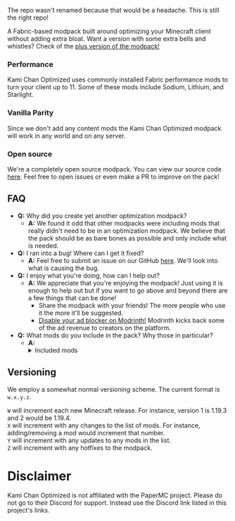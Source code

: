 The repo wasn't renamed because that would be a headache. This is still the right repo!

A Fabric-based modpack built around optimizing your Minecraft client without adding extra bloat. Want a version with some extra bells and whistles? Check of the [plus version of the modpack!](https://modrinth.com/modpack/kami-chan-optimized-plus)

### Performance
Kami Chan Optimized uses commonly installed Fabric performance mods to turn your client up to 11. Some of these mods include Sodium, Lithium, and Starlight.

### Vanilla Parity
Since we don't add any content mods the Kami Chan Optimized modpack will work in any world and on any server.

### Open source
We're a completely open source modpack. You can view our source code [here](https://github.com/mja00/paper-chan-optimized). Feel free to open issues or even make a PR to improve on the pack! 

## FAQ
- **Q:** Why did you create yet another optimization modpack?
    - **A:** We found it odd that other modpacks were including mods that really didn't need to be in an optimization modpack. We believe that the pack should be as bare bones as possible and only include what is needed. 
- **Q:** I ran into a bug! Where can I get it fixed?
   - **A:** Feel free to submit an issue on our GitHub [here](https://github.com/mja00/paper-chan-optimized). We'll look into what is causing the bug.
- **Q:** I enjoy what you're doing, how can I help out?
    - **A:** We appreciate that you're enjoying the modpack! Just using it is enough to help out but if you want to go above and beyond there are a few things that can be done!
        - Share the modpack with your friends! The more people who use it the more it'll be suggested.
        - [Disable your ad blocker on Modrinth!](https://docs.modrinth.com/docs/details/ads/#browser-extensions) Modrinth kicks back some of the ad revenue to creators on the platform. 
- **Q:** What mods do you include in the pack? Why those in particular?
    - **A:**<details><summary>Included mods</summary>
                 <ul>
                 <li>Animatica</li>
                 <li>Cull Less Leaves</li>
                 <li>Dynamic FPS</li>
                 <li>Entity Culling</li>
                 <li>Fabric API</li>
                 <li>Ferrite Core</li>
                 <li>Indium</li>
                 <li>Lazy DFU</li>
                 <li>Lithium</li>
                 <li>Memory Leak Fix</li>
                 <li>Mixin Conflict Helper</li>
                 <li>Model Gap Fix</li>
                 <li>Modmenu</li>
                 <li>Optigui</li>
                 <li>Puzzle</li>
                 <li>Reese's Sodium Options</li>
                 <li>Smooth Boot</li>
                 <li>Sodium Extra</li>
                 <li>Sodium</li>
                 <li>Starlight</li>
                 <li>YetAnotherConfigLib</li>
                 </ul>
                 </details>

## Versioning
We employ a somewhat normal versioning scheme. The current format is `w.x.y.z`.

`W` will increment each new Minecraft release. For instance, version 1 is 1.19.3 and 2 would be 1.19.4.  
`X` will increment with any changes to the list of mods. For instance, adding/removing a mod would increment that number.  
`Y` will increment with any updates to any mods in the list.  
`Z` will increment with any hotfixes to the modpack.  

# Disclaimer
Kami Chan Optimized is not affiliated with the PaperMC project. Please do not go to their Discord for support. Instead use the Discord link listed in this project's links.

